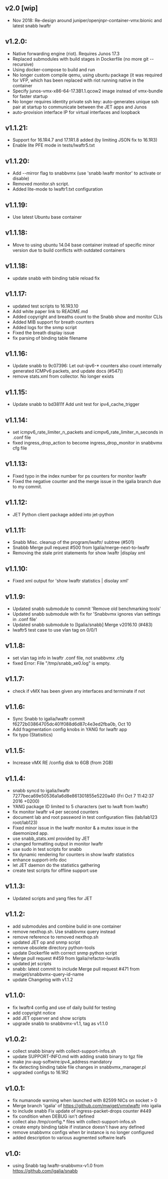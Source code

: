 ## v2.0 [wip]

- Nov 2018: Re-design around juniper/openjnpr-container-vmx:bionic and latest snabb lwaftr 

## v1.2.0:

- Native forwarding engine (riot). Requires Junos 17.3
- Replaced submodules with build stages in Dockerfile (no more git --recursive)
- Using docker-compose to build and run
- No longer custom compile qemu, using ubuntu package (it was required for VFP, which has 
  been replaced with riot running native in the container
- Specify junos-vmx-x86-64-17.3B1.1.qcow2 image instead of vmx-bundle for faster startup
- No longer requires identity private ssh key: auto-generates unique ssh pair at startup
  to communicate between the JET apps and Junos
- auto-provision interface IP for virtual interfaces and loopback 

## v1.1.21:

- Support for 16.1R4.7 and 17.1R1.8 added (by limiting JSON fix to 16.1R3)
- Enable lite PFE mode in tests/lwaftr5.txt

## v1.1.20:

- Add --mirror flag to snabbvmx (use 'snabb lwaftr monitor' to activate or disable)
- Removed monitor.sh script. 
- Added lite-mode to lwaftr1.txt configuration

## v1.1.19:

- Use latest Ubuntu base container

## v1.1.18:

- Move to using ubuntu 14.04 base container instead of specific minor version
  due to build conflicts with outdated containers

## v1.1.18:

- update snabb with binding table reload fix

## v1.1.17:

- updated test scripts to 16.1R3.10
- Add white paper link to README.md
- Added copyright and breaths count to the Snabb show and monitor CLIs
- Added MIB support for breath counters
- Added logs for the snmp script
- Fixed the breath display issue
- fix parsing of binding table filename

## v1.1.16:

- Update snabb to 9c07396: Let out-ipv6-* counters also count internally generated ICMPv6 packets, and update docs (#547))
- remove stats.xml from collector. No longer exists

## v1.1.15:

- Update snabb to bd3811f Add unit test for ipv4_cache_trigger

## v1.1.14:

- set icmpv6_rate_limiter_n_packets and icmpv6_rate_limiter_n_seconds in .conf file
- fixed ingress_drop_action to become ingress_drop_monitor in snabbvmx cfg file

## v1.1.13:

- Fixed typo in the index number for ps counters for monitor lwaftr
- Fixed the negative counter and the merge issue in the igalia branch due to my commit.

## v1.1.12:

- JET Python client package added into jet-python

## v1.1.11:

- Snabb Misc. cleanup of the program/lwaftr/ subtree (#501)
- Snabbb Merge pull request #500 from Igalia/merge-next-to-lwaftr
- Removing the stale print statements for show lwaftr |display xml

## v1.1.10:

- Fixed xml output for 'show lwaftr statistics | disolay xml'

## v1.1.9:

- Updated snabb submodule to commit 'Remove old benchmarking tools'
- Updated snabb submodule with fix for 'Snabbvmx ignores vlan settings in .conf file'
- Updated snabb submodule to [Igalia/snabb] Merge v2016.10 (#483)
- lwaftr5 test case to use vlan tag on 0/0/1

## v1.1.8:

- set vlan tag info in lwaftr .conf file, not snabbvmx .cfg
- fixed Error: File "/tmp/snabb_xe0.log" is empty.

## v1.1.7:

- check if vMX has been given any interfaces and terminate if not

## v1.1.6:

- Sync Snabb to igalia/lwaftr commit f6272b03864705dc401f088d6d87c4e3ed2fba0b, Oct 10
- Add fragmentation config knobs in YANG for lwaftr app
- fix typo (Statisitics)

## v1.1.5:

- Increase vMX RE /config disk to 6GB (from 2GB)

## v1.1.4:

- snabb syncd to igalia/lwaftr 7277beca69e50536a1a6d8e861301855e5220a40 (Fri Oct 7 11:42:37 2016 +0200)
- YANG package ID limited to 5 characters (set to lwaft from lwaftr)
- fix monitor lwaftr v4 per second counters
- document lab and root password in test configuration files (lab/lab123 root/lab123)
- Fixed minor issue in the lwaftr monitor & a mutex issue in the daemonized app.
- use snabb_stats.xml provided by JET
- changed formatting output in monitor lwaftr
- use sudo in test scripts for snabb
- fix dynamic rendering for counters in show lwaftr statistics
- enhance support-info doc
- let JET daemon do the statistics gathering
- create test scripts for offline support use

## v1.1.3:

- Updated scripts and yang files for JET

## v1.1.2:

- add submodules and combine bulid in one container 
- remove nexthop.sh. Use snabbvmx query instead
- remove reference to removed nexthop.sh
- updated JET op and snmp script
- remove obsolete directory python-tools
- update Dockerfile with correct snmp python script
- Merge pull request #459 from Igalia/refactor-lwutils
- updated jet scripts
- snabb: latest commit to include Merge pull request #471 from mwiget/snabbvmx-query-id-name
- update Changelog with v1.1.2

## v1.1.0:

- fix lwaftr4 config and use of daily build for testing
- add copyright notice
- add JET opserver and show scripts
- upgrade snabb to snabbvmx-v1.1, tag as v1.1.0

## v1.0.2:

- collect snabb binary with collect-support-infos.sh
- update SUPPORT-INFO.md with adding snabb binary to tgz file
- make jnx-aug-softwire:ipv4_address mandatory
- fix detecting binding table file changes in snabbvmx_manager.pl
- upgraded configs to 16.1R2

## v1.0.1:

- fix numanode warning when launched with 82599 NICs on socket > 0
- Merge branch 'igalia' of https://github.com/mwiget/vmxlwaftr into igalia
- to include snabb Fix update of ingress-packet-drops counter #449
- fix condition when DEBUG isn't defined
- collect also /tmp/config.* files with collect-support-infos.sh
- create empty binding table if instance doesn't have any defined
- remove snabbvmx configs when br instance is no longer configured
- added description to various augmented softwire leafs

## v1.0:
- using Snabb tag lwaftr-snabbvmx-v1.0 from https://github.com/igalia/snabb
